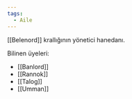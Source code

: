 ```yaml
---
tags:
  - Aile
---  
```

  
[[Belenord]] krallığının yönetici hanedanı.  
  
Bilinen üyeleri:  
- [[Banlord]]  
- [[Rannok]]  
- [[Talog]]  
- [[Umman]]